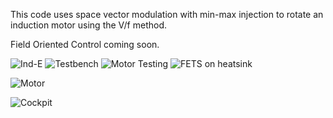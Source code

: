 This code uses space vector modulation with min-max injection to rotate an induction motor using the V/f method.

Field Oriented Control coming soon.

![Ind-E](https://github.com/user-attachments/assets/82befbf6-10aa-4242-a93e-d52da07a9c81)
![Testbench](https://github.com/user-attachments/assets/f2d223f2-8e30-4c38-ace2-d1aaa8108462)
![Motor Testing](https://github.com/user-attachments/assets/38aa79b4-a6cd-4843-a956-04ad06de7af9)
![FETS on heatsink](https://github.com/user-attachments/assets/5e8ec779-4d34-429b-82c1-170fc7cc7f62)

![Motor](https://github.com/user-attachments/assets/1feddf1a-9a68-40f9-a0c9-53b71558b7ca)



![Cockpit](https://github.com/user-attachments/assets/4214a6e4-674d-4e7f-97bd-c368a87fde9d)

